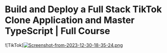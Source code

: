# Build and Deploy a Full Stack TikTok Clone Application and Master TypeScript | Full Course
![TikTok][![Screenshot-from-2023-12-30-18-35-24.png](https://i.postimg.cc/25CHVmnD/Screenshot-from-2023-12-30-18-35-24.png)](https://postimg.cc/18Y0jkWC)

